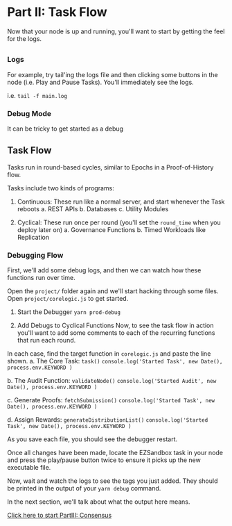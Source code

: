 # Part II: Task Flow

Now that your node is up and running, you'll want to start by getting the feel for the logs.

## 
### Logs
For example, try tail'ing the logs file and then clicking some buttons in the node (i.e. Play and Pause Tasks). You'll immediately see the logs.

i.e. `tail -f main.log`

### Debug Mode
It can be tricky to get started as a debug 

## Task Flow
Tasks run in round-based cycles, similar to Epochs in a Proof-of-History flow. 

Tasks include two kinds of programs:
1. Continuous: These run like a normal server, and start whenever the Task reboots
    a. REST APIs
    b. Databases
    c. Utility Modules

2. Cyclical: These run once per round (you'll set the `round_time` when you deploy later on)
    a. Governance Functions
    b. Timed Workloads like Replication 

### Debugging Flow
First, we'll add some debug logs, and then we can watch how these functions run over time.

Open the `project/` folder again and we'll start hacking through some files. Open `project/corelogic.js` to get started.

1. Start the Debugger
`yarn prod-debug`

2. Add Debugs to Cyclical Functions
Now, to see the task flow in action you'll want to add some comments to each of the recurring functions that run each round.

In each case, find the target function in `corelogic.js` and paste the line shown. 
  a. The Core Task: `task()` 
        `console.log('Started Task', new Date(), process.env.KEYWORD )`

  b. The Audit Function: `validateNode()`
        `console.log('Started Audit', new Date(), process.env.KEYWORD )`

  c. Generate Proofs: `fetchSubmission()`
        `console.log('Started Task', new Date(), process.env.KEYWORD )`

  d. Assign Rewards: `generateDistributionList()`
        `console.log('Started Task', new Date(), process.env.KEYWORD )`

As you save each file, you should see the debugger restart. 

Once all changes have been made, locate the EZSandbox task in your node and press the play/pause button twice to ensure it picks up the new executable file.

Now, wait and watch the logs to see the tags you just added. They should be printed in the output of your `yarn debug` command.

In the next section, we'll talk about what the output here means. 

[Click here to start PartIII: Consensus](./PartIII.md)


